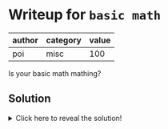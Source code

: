 # Writeup for `basic math`

| author | category | value |
|--------|----------|-------|
|  poi   |   misc   |  100  |

Is your basic math mathing?

## Solution

<details>
<summary>Click here to reveal the solution!</summary>

### The Big Idea

Python Integer Caching. Python caches small integers between -5 and 256. Each time you refer to one of these numbers, it's actually an object that already exists.
Also the "is" and "is not" comparison is checking if it's the same object.

### Walkthrough

So we need a number X such that x+1 is the same object as 1+x. That is to say, x+1 is within the bounds [-5, 256] 
Similarly, we need to make sure that x+2 is a different object as 2+x. That is to say, x+2 is outside the bounds [-5. 256]
So logically the only number that satisfies this is 255.

### Flag(s)

- `BEGINNER{ca$h_or_cach3}`

</details>
